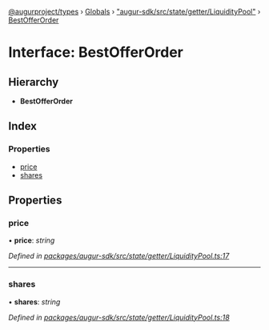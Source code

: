 [@augurproject/types](../README.md) › [Globals](../globals.md) › ["augur-sdk/src/state/getter/LiquidityPool"](../modules/_augur_sdk_src_state_getter_liquiditypool_.md) › [BestOfferOrder](_augur_sdk_src_state_getter_liquiditypool_.bestofferorder.md)

# Interface: BestOfferOrder

## Hierarchy

* **BestOfferOrder**

## Index

### Properties

* [price](_augur_sdk_src_state_getter_liquiditypool_.bestofferorder.md#price)
* [shares](_augur_sdk_src_state_getter_liquiditypool_.bestofferorder.md#shares)

## Properties

###  price

• **price**: *string*

*Defined in [packages/augur-sdk/src/state/getter/LiquidityPool.ts:17](https://github.com/AugurProject/augur/blob/88b6e76efb/packages/augur-sdk/src/state/getter/LiquidityPool.ts#L17)*

___

###  shares

• **shares**: *string*

*Defined in [packages/augur-sdk/src/state/getter/LiquidityPool.ts:18](https://github.com/AugurProject/augur/blob/88b6e76efb/packages/augur-sdk/src/state/getter/LiquidityPool.ts#L18)*
